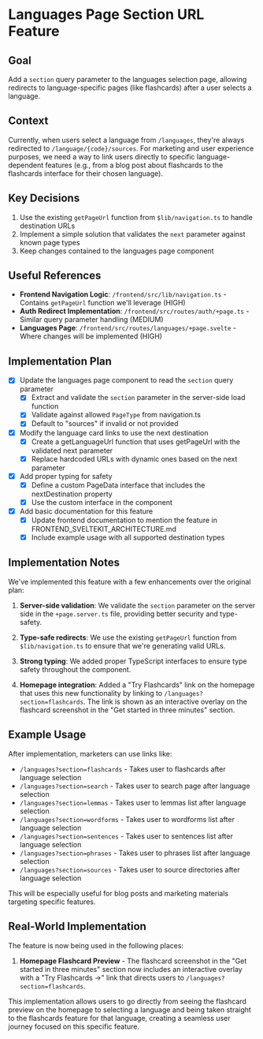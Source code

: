 # Languages Page Section URL Feature

## Goal
Add a `section` query parameter to the languages selection page, allowing redirects to language-specific pages (like flashcards) after a user selects a language.

## Context
Currently, when users select a language from `/languages`, they're always redirected to `/language/{code}/sources`. For marketing and user experience purposes, we need a way to link users directly to specific language-dependent features (e.g., from a blog post about flashcards to the flashcards interface for their chosen language).

## Key Decisions

1. Use the existing `getPageUrl` function from `$lib/navigation.ts` to handle destination URLs
2. Implement a simple solution that validates the `next` parameter against known page types
3. Keep changes contained to the languages page component

## Useful References

- **Frontend Navigation Logic**: `/frontend/src/lib/navigation.ts` - Contains `getPageUrl` function we'll leverage (HIGH)
- **Auth Redirect Implementation**: `/frontend/src/routes/auth/+page.ts` - Similar query parameter handling (MEDIUM)
- **Languages Page**: `/frontend/src/routes/languages/+page.svelte` - Where changes will be implemented (HIGH)

## Implementation Plan

- [x] Update the languages page component to read the `section` query parameter
  - [x] Extract and validate the `section` parameter in the server-side load function
  - [x] Validate against allowed `PageType` from navigation.ts
  - [x] Default to "sources" if invalid or not provided

- [x] Modify the language card links to use the next destination
  - [x] Create a getLanguageUrl function that uses getPageUrl with the validated next parameter
  - [x] Replace hardcoded URLs with dynamic ones based on the next parameter

- [x] Add proper typing for safety
  - [x] Define a custom PageData interface that includes the nextDestination property
  - [x] Use the custom interface in the component

- [x] Add basic documentation for this feature
  - [x] Update frontend documentation to mention the feature in FRONTEND_SVELTEKIT_ARCHITECTURE.md
  - [x] Include example usage with all supported destination types

## Implementation Notes

We've implemented this feature with a few enhancements over the original plan:

1. **Server-side validation**: We validate the `section` parameter on the server side in the `+page.server.ts` file, providing better security and type-safety.

2. **Type-safe redirects**: We use the existing `getPageUrl` function from `$lib/navigation.ts` to ensure that we're generating valid URLs.

3. **Strong typing**: We added proper TypeScript interfaces to ensure type safety throughout the component.

4. **Homepage integration**: Added a "Try Flashcards" link on the homepage that uses this new functionality by linking to `/languages?section=flashcards`. The link is shown as an interactive overlay on the flashcard screenshot in the "Get started in three minutes" section.

## Example Usage
After implementation, marketers can use links like:
- `/languages?section=flashcards` - Takes user to flashcards after language selection
- `/languages?section=search` - Takes user to search page after language selection
- `/languages?section=lemmas` - Takes user to lemmas list after language selection
- `/languages?section=wordforms` - Takes user to wordforms list after language selection
- `/languages?section=sentences` - Takes user to sentences list after language selection
- `/languages?section=phrases` - Takes user to phrases list after language selection
- `/languages?section=sources` - Takes user to source directories after language selection

This will be especially useful for blog posts and marketing materials targeting specific features.

## Real-World Implementation

The feature is now being used in the following places:

1. **Homepage Flashcard Preview** - The flashcard screenshot in the "Get started in three minutes" section now includes an interactive overlay with a "Try Flashcards →" link that directs users to `/languages?section=flashcards`.

This implementation allows users to go directly from seeing the flashcard preview on the homepage to selecting a language and being taken straight to the flashcards feature for that language, creating a seamless user journey focused on this specific feature.